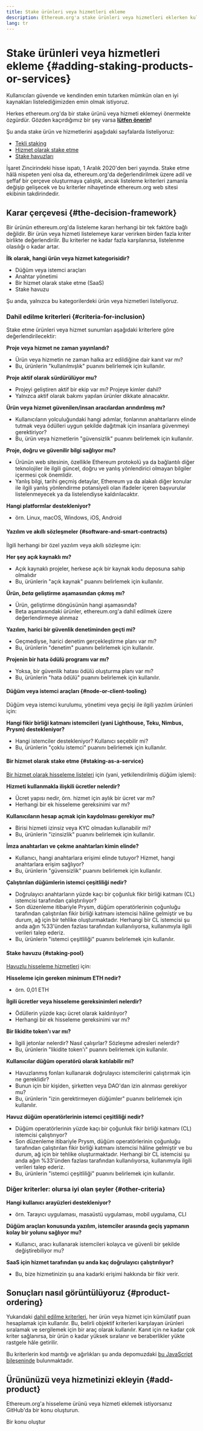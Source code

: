 ```yaml
---
title: Stake ürünleri veya hizmetleri ekleme
description: Ethereum.org'a stake ürünleri veya hizmetleri eklerken kullandığımız politika
lang: tr
---
```


# Stake ürünleri veya hizmetleri ekleme {#adding-staking-products-or-services}

Kullanıcıları güvende ve kendinden emin tutarken mümkün olan en iyi kaynakları listelediğimizden emin olmak istiyoruz.

Herkes ethereum.org'da bir stake ürünü veya hizmeti eklemeyi önermekte özgürdür. Gözden kaçırdığımız bir şey varsa **[lütfen önerin](https://github.com/ethereum/ethereum-org-website/issues/new?assignees=&labels=feature+%3Asparkles%3A%2Ccontent+%3Afountain_pen%3A&template=suggest_staking_product.yaml)!**

Şu anda stake ürün ve hizmetlerini aşağıdaki sayfalarda listeliyoruz:

- [Tekli staking](/staking/solo/)
- [Hizmet olarak stake etme](/staking/saas/)
- [Stake havuzları](/staking/pools/)

İşaret Zincirindeki hisse ispatı, 1 Aralık 2020'den beri yayında. Stake etme hâlâ nispeten yeni olsa da, ethereum.org'da değerlendirilmek üzere adil ve şeffaf bir çerçeve oluşturmaya çalıştık, ancak listeleme kriterleri zamanla değişip gelişecek ve bu kriterler nihayetinde ethereum.org web sitesi ekibinin takdirindedir.

## Karar çerçevesi {#the-decision-framework}

Bir ürünün ethereum.org'da listeleme kararı herhangi bir tek faktöre bağlı değildir. Bir ürün veya hizmeti listelemeye karar verirken birden fazla kriter birlikte değerlendirilir. Bu kriterler ne kadar fazla karşılanırsa, listelenme olasılığı o kadar artar.

**İlk olarak, hangi ürün veya hizmet kategorisidir?**

- Düğüm veya istemci araçları
- Anahtar yönetimi
- Bir hizmet olarak stake etme (SaaS)
- Stake havuzu

Şu anda, yalnızca bu kategorilerdeki ürün veya hizmetleri listeliyoruz.

### Dahil edilme kriterleri {#criteria-for-inclusion}

Stake etme ürünleri veya hizmet sunumları aşağıdaki kriterlere göre değerlendirilecektir:

**Proje veya hizmet ne zaman yayınlandı?**

- Ürün veya hizmetin ne zaman halka arz edildiğine dair kanıt var mı?
- Bu, ürünlerin "kullanılmışlık" puanını belirlemek için kullanılır.

**Proje aktif olarak sürdürülüyor mu?**

- Projeyi geliştiren aktif bir ekip var mı? Projeye kimler dahil?
- Yalnızca aktif olarak bakımı yapılan ürünler dikkate alınacaktır.

**Ürün veya hizmet güvenilen/insan aracılardan arındırılmış mı?**

- Kullanıcıların yolculuğundaki hangi adımlar, fonlarının anahtarlarını elinde tutmak veya ödülleri uygun şekilde dağıtmak için insanlara güvenmeyi gerektiriyor?
- Bu, ürün veya hizmetlerin "güvensizlik" puanını belirlemek için kullanılır.

**Proje, doğru ve güvenilir bilgi sağlıyor mu?**

- Ürünün web sitesinin, özellikle Ethereum protokolü ya da bağlantılı diğer teknolojiler ile ilgili güncel, doğru ve yanlış yönlendirici olmayan bilgiler içermesi çok önemlidir.
- Yanlış bilgi, tarihi geçmiş detaylar, Ethereum ya da alakalı diğer konular ile ilgili yanlış yönlendirme potansiyeli olan ifadeler içeren başvurular listelenmeyecek ya da listelendiyse kaldırılacaktır.

**Hangi platformlar destekleniyor?**

- örn. Linux, macOS, Windows, iOS, Android

#### Yazılım ve akıllı sözleşmeler {#software-and-smart-contracts}

İlgili herhangi bir özel yazılım veya akıllı sözleşme için:

**Her şey açık kaynaklı mı?**

- Açık kaynaklı projeler, herkese açık bir kaynak kodu deposuna sahip olmalıdır
- Bu, ürünlerin "açık kaynak" puanını belirlemek için kullanılır.

**Ürün, _beta_ geliştirme aşamasından çıkmış mı?**

- Ürün, geliştirme döngüsünün hangi aşamasında?
- Beta aşamasındaki ürünler, ethereum.org'a dahil edilmek üzere değerlendirmeye alınmaz

**Yazılım, harici bir güvenlik denetiminden geçti mi?**

- Geçmediyse, harici denetim gerçekleştirme planı var mı?
- Bu, ürünlerin "denetim" puanını belirlemek için kullanılır.

**Projenin bir hata ödülü programı var mı?**

- Yoksa, bir güvenlik hatası ödülü oluşturma planı var mı?
- Bu, ürünlerin "hata ödülü" puanını belirlemek için kullanılır.

#### Düğüm veya istemci araçları {#node-or-client-tooling}

Düğüm veya istemci kurulumu, yönetimi veya geçişi ile ilgili yazılım ürünleri için:

**Hangi fikir birliği katmanı istemcileri (yani Lighthouse, Teku, Nimbus, Prysm) destekleniyor?**

- Hangi istemciler destekleniyor? Kullanıcı seçebilir mi?
- Bu, ürünlerin "çoklu istemci" puanını belirlemek için kullanılır.

#### Bir hizmet olarak stake etme {#staking-as-a-service}

[Bir hizmet olarak hisseleme listeleri](/staking/saas/) için (yani, yetkilendirilmiş düğüm işlemi):

**Hizmeti kullanmakla ilişkili ücretler nelerdir?**

- Ücret yapısı nedir, örn. hizmet için aylık bir ücret var mı?
- Herhangi bir ek hisseleme gereksinimi var mı?

**Kullanıcıların hesap açmak için kaydolması gerekiyor mu?**

- Birisi hizmeti izinsiz veya KYC olmadan kullanabilir mi?
- Bu, ürünlerin "izinsizlik" puanını belirlemek için kullanılır.

**İmza anahtarları ve çekme anahtarları kimin elinde?**

- Kullanıcı, hangi anahtarlara erişimi elinde tutuyor? Hizmet, hangi anahtarlara erişim sağlıyor?
- Bu, ürünlerin "güvensizlik" puanını belirlemek için kullanılır.

**Çalıştırılan düğümlerin istemci çeşitliliği nedir?**

- Doğrulayıcı anahtarların yüzde kaçı bir çoğunluk fikir birliği katmanı (CL) istemcisi tarafından çalıştırılıyor?
- Son düzenleme itibariyle Prysm, düğüm operatörlerinin çoğunluğu tarafından çalıştırılan fikir birliği katmanı istemcisi hâline gelmiştir ve bu durum, ağ için bir tehlike oluşturmaktadır. Herhangi bir CL istemcisi şu anda ağın %33'ünden fazlası tarafından kullanılıyorsa, kullanımıyla ilgili verileri talep ederiz.
- Bu, ürünlerin "istemci çeşitliliği" puanını belirlemek için kullanılır.

#### Stake havuzu {#staking-pool}

[Havuzlu hisseleme hizmetleri](/staking/pools/) için:

**Hisseleme için gereken minimum ETH nedir?**

- örn. 0,01 ETH

**İlgili ücretler veya hisseleme gereksinimleri nelerdir?**

- Ödüllerin yüzde kaçı ücret olarak kaldırılıyor?
- Herhangi bir ek hisseleme gereksinimi var mı?

**Bir likidite token'ı var mı?**

- İlgili jetonlar nelerdir? Nasıl çalışırlar? Sözleşme adresleri nelerdir?
- Bu, ürünlerin "likidite token'ı" puanını belirlemek için kullanılır.

**Kullanıcılar düğüm operatörü olarak katılabilir mi?**

- Havuzlanmış fonları kullanarak doğrulayıcı istemcilerini çalıştırmak için ne gereklidir?
- Bunun için bir kişiden, şirketten veya DAO'dan izin alınması gerekiyor mu?
- Bu, ürünlerin "izin gerektirmeyen düğümler" puanını belirlemek için kullanılır.

**Havuz düğüm operatörlerinin istemci çeşitliliği nedir?**

- Düğüm operatörlerinin yüzde kaçı bir çoğunluk fikir birliği katmanı (CL) istemcisi çalıştırıyor?
- Son düzenleme itibariyle Prysm, düğüm operatörlerinin çoğunluğu tarafından çalıştırılan fikir birliği katmanı istemcisi hâline gelmiştir ve bu durum, ağ için bir tehlike oluşturmaktadır. Herhangi bir CL istemcisi şu anda ağın %33'ünden fazlası tarafından kullanılıyorsa, kullanımıyla ilgili verileri talep ederiz.
- Bu, ürünlerin "istemci çeşitliliği" puanını belirlemek için kullanılır.

### Diğer kriterler: olursa iyi olan şeyler {#other-criteria}

**Hangi kullanıcı arayüzleri destekleniyor?**

- örn. Tarayıcı uygulaması, masaüstü uygulaması, mobil uygulama, CLI

**Düğüm araçları konusunda yazılım, istemciler arasında geçiş yapmanın kolay bir yolunu sağlıyor mu?**

- Kullanıcı, aracı kullanarak istemcileri kolayca ve güvenli bir şekilde değiştirebiliyor mu?

**SaaS için hizmet tarafından şu anda kaç doğrulayıcı çalıştırılıyor?**

- Bu, bize hizmetinizin şu ana kadarki erişimi hakkında bir fikir verir.

## Sonuçları nasıl görüntülüyoruz {#product-ordering}

Yukarıdaki [dahil edilme kriterleri](#criteria-for-inclusion), her ürün veya hizmet için kümülatif puan hesaplamak için kullanılır. Bu, belirli objektif kriterleri karşılayan ürünleri sıralamak ve sergilemek için bir araç olarak kullanılır. Kanıt için ne kadar çok kriter sağlanırsa, bir ürün o kadar yüksek sıralanır ve beraberlikler yükte rastgele hâle getirilir.

Bu kriterlerin kod mantığı ve ağırlıkları şu anda depomuzdaki [bu JavaScript bileşeninde](https://github.com/ethereum/ethereum-org-website/blob/dev/src/components/Staking/StakingProductsCardGrid.js#L350) bulunmaktadır.

## Ürününüzü veya hizmetinizi ekleyin {#add-product}

Ethereum.org'a hisseleme ürünü veya hizmeti eklemek istiyorsanız GitHub'da bir konu oluşturun.

<ButtonLink to="https://github.com/ethereum/ethereum-org-website/issues/new?assignees=&labels=feature+%3Asparkles%3A%2Ccontent+%3Afountain_pen%3A&template=suggest_staking_product.yaml">
  Bir konu oluştur
</ButtonLink>

